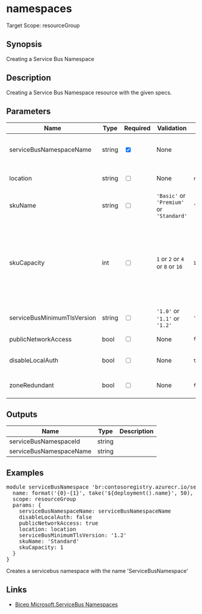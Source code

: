 ﻿# namespaces

Target Scope: resourceGroup

## Synopsis
Creating a Service Bus Namespace

## Description
Creating a Service Bus Namespace resource with the given specs.

## Parameters
| Name | Type | Required | Validation | Default value | Description |
| -- |  -- | -- | -- | -- | -- |
| serviceBusNamespaceName | string | <input type="checkbox" checked> | None | <pre></pre> | The name of the servicebus namespace. This will be the target servicebus where systemevents will be delivered. |
| location | string | <input type="checkbox"> | None | <pre>resourceGroup().location</pre> | Specifies the Azure location where the resource should be created. Defaults to the resourcegroup location. |
| skuName | string | <input type="checkbox"> | `'Basic'` or `'Premium'` or `'Standard'` | <pre>'Standard'</pre> | Specifies the sku of the servicebus namespace. |
| skuCapacity | int | <input type="checkbox"> | `1` or `2` or `4` or `8` or `16` | <pre>1</pre> | Messaging units for your service bus premium namespace. Valid capacities are {1, 2, 4, 8, 16} multiples of your properties.premiumMessagingPartitions setting. For example, If properties.premiumMessagingPartitions is 1 then possible capacity values are 1, 2, 4, 8, and 16. If properties.premiumMessagingPartitions is 4 then possible capacity values are 4, 8, 16, 32 and 64. |
| serviceBusMinimumTlsVersion | string | <input type="checkbox"> | `'1.0'` or `'1.1'` or `'1.2'` | <pre>'1.2'</pre> | Set the minimum TLS version to be permitted on requests to this servicebus. |
| publicNetworkAccess | bool | <input type="checkbox"> | None | <pre>false</pre> | The default network action for this Azure Service Bus. |
| disableLocalAuth | bool | <input type="checkbox"> | None | <pre>true</pre> | This property disables SAS authentication for the Service Bus namespace. |
| zoneRedundant | bool | <input type="checkbox"> | None | <pre>false</pre> | Enabling this property creates a Premium Service Bus Namespace in regions supported availability zones. |

## Outputs
| Name | Type | Description |
| -- |  -- | -- |
| serviceBusNamespaceId | string |  |
| serviceBusNamespaceName | string |  |

## Examples
<pre>
module serviceBusNamespace 'br:contosoregistry.azurecr.io/servicebus/namespaces:latest' = {
  name: format('{0}-{1}', take('${deployment().name}', 50), 'sbnamespace')
  scope: resourceGroup
  params: {
    serviceBusNamespaceName: serviceBusNamespaceName
    disableLocalAuth: false
    publicNetworkAccess: true
    location: location
    serviceBusMinimumTlsVersion: '1.2'
    skuName: 'Standard'
    skuCapacity: 1
  }
}
</pre>
<p>Creates a servicebus namespace with the name 'ServiceBusNamespace'</p>

## Links
- [Bicep Microsoft.ServiceBus Namespaces](https://learn.microsoft.com/en-us/azure/templates/microsoft.servicebus/namespaces?pivots=deployment-language-bicep)
